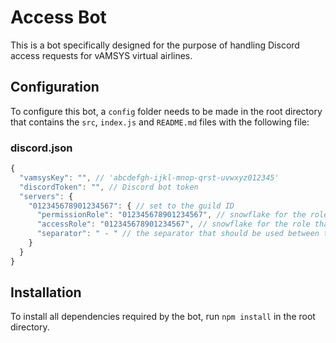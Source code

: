 # Access Bot
This is a bot specifically designed for the purpose of handling Discord access requests for vAMSYS virtual airlines.

## Configuration
To configure this bot, a `config` folder needs to be made in the root directory that contains the `src`, `index.js` and `README.md` files with the following file:

### discord.json
```js
{
  "vamsysKey": "", // 'abcdefgh-ijkl-mnop-qrst-uvwxyz012345'
  "discordToken": "", // Discord bot token
  "servers": {
    "012345678901234567": { // set to the guild ID
      "permissionRole": "012345678901234567", // snowflake for the role that slash commands should be restricted to
      "accessRole": "012345678901234567", // snowflake for the role that should be assigned to users that have requested access
      "separator": " - " // the separator that should be used between the name and pilot ID in nicknames
    }
  }
}
```

## Installation
To install all dependencies required by the bot, run `npm install` in the root directory.
